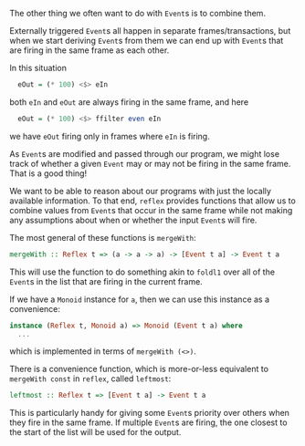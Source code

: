 
The other thing we often want to do with `Event`s is to combine them.

Externally triggered `Event`s all happen in separate frames/transactions, but when we start deriving `Event`s from them we can end up with `Event`s that are firing in the same frame as each other.

In this situation
```haskell
  eOut = (* 100) <$> eIn
```
both `eIn` and `eOut` are always firing in the same frame, and here
```haskell
  eOut = (* 100) <$> ffilter even eIn
```
we have `eOut` firing only in frames where `eIn` is firing.

As `Event`s are modified and passed through our program, we might lose track of whether a given `Event` may or may not be firing in the same frame.
That is a good thing!

We want to be able to reason about our programs with just the locally available information.
To that end, `reflex` provides functions that allow us to combine values from `Event`s that occur in the same frame while not making any assumptions about when or whether the input `Event`s will fire.

The most general of these functions is `mergeWith`:
```haskell
mergeWith :: Reflex t => (a -> a -> a) -> [Event t a] -> Event t a
```

This will use the function to do something akin to `foldl1` over all of the `Event`s in the list that are firing in the current frame.

If we have a `Monoid` instance for `a`, then we can use this instance as a convenience:
```haskell
instance (Reflex t, Monoid a) => Monoid (Event t a) where
  ...
```
which is implemented in terms of `mergeWith (<>)`.

<div id="exercise-mergeWith"></div>

There is a convenience function, which is more-or-less equivalent to `mergeWith const` in `reflex`, called `leftmost`:

```haskell
leftmost :: Reflex t => [Event t a] -> Event t a
```

This is particularly handy for giving some `Event`s priority over others when they fire in the same frame.
If multiple `Event`s are firing, the one closest to the start of the list will be used for the output.

<div id="exercise-leftmost"></div>


